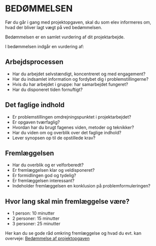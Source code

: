 
# BEDØMMELSEN

Før du går i gang med projektopgaven, skal du som elev informeres om, hvad der bliver lagt vægt på ved bedømmelsen.

Bedømmelsen er en samlet vurdering af dit projektarbejde.

I bedømmelsen indgår en vurdering af:
 ## Arbejdsprocessen

- Har du arbejdet selvstændigt, koncentreret og med engagement?
- Har du indsamlet information og fordybet dig i problemstillingerne?
- Hvis du har arbejdet i gruppe: har samarbejdet fungeret?
- Har du disponeret tiden fornuftigt? 

## Det faglige indhold

- Er problemstillingen omdrejningspunktet i projektarbejdet?
- Er opgaven tværfaglig?
- Hvordan har du brugt fagenes viden, metoder og teknikker?
- Har du viden om og overblik over det faglige indhold?
- Lever synopsen op til de opstillede krav?

## Fremlæggelsen

- Har du overblik og er velforberedt?
- Er fremlæggelsen klar og veldisponeret?
- Er formidlingen god og tydelig?
- Er fremlæggelsen interessant?
- Indeholder fremlæggelsen en konklusion på problemformuleringen?

## Hvor lang skal min fremlæggelse være?

- 1 person: 10 minutter
- 2 personer: 15 minutter
- 3 personer: 25 minutter

Her kan du se gode råd omkring fremlæggelse og hvad du evt. kan overveje:
[Bedømmelse af projektopgaven](http://www.emu.dk/modul/freml%C3%A6ggelse-af-projektopgaven)

